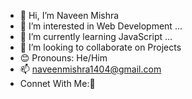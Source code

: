 - 👋 Hi, I’m Naveen Mishra
- 👀 I’m interested in Web Development ...
- 🌱 I’m currently learning JavaScript ...
- 💞️ I’m looking to collaborate on Projects
- 😊 Pronouns: He/Him
- 📫 naveenmishra1404@gmail.com
- 
  Connet With Me:🤝

<!---
nvineng14/nvineng14 is a ✨ special ✨ repository because its `README.md` (this file) appears on your GitHub profile.
You can click the Preview link to take a look at your changes.
--->


